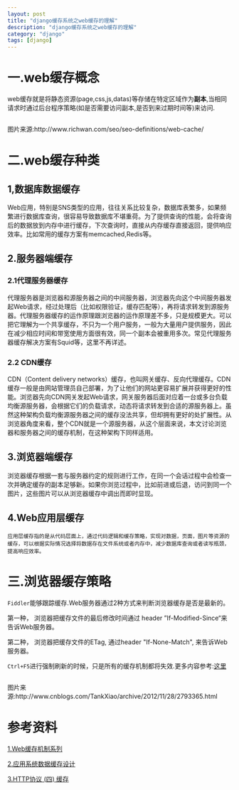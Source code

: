 ```yaml
---
layout: post
title: "django缓存系统之web缓存的理解"
description: "django缓存系统之web缓存的理解"
category: "django"
tags: [django]
---
```


<h1>一.web缓存概念</h1>

<p>web缓存就是将静态资源(page,css,js,datas)等存储在特定区域作为<strong>副本</strong>,当相同请求时通过后台程序策略(如是否需要访问副本,是否到来过期时间等)来访问.</p>

<p><img src="http://www.richwan.com/seo/wp-content/uploads/2012/07/web-cache-architecture.jpg" alt="" /></p>

<p>图片来源:http://www.richwan.com/seo/seo-definitions/web-cache/</p>

<!--more-->

<h1>二.web缓存种类</h1>

<h2>1,数据库数据缓存</h2>

<p>Web应用，特别是SNS类型的应用，往往关系比较复杂，数据库表繁多，如果频繁进行数据库查询，很容易导致数据库不堪重荷。为了提供查询的性能，会将查询后的数据放到内存中进行缓存，下次查询时，直接从内存缓存直接返回，提供响应效率。比如常用的缓存方案有memcached,Redis等。</p>

<h2>2.服务器端缓存</h2>

<h3>2.1代理服务器缓存</h3>

<p>代理服务器是浏览器和源服务器之间的中间服务器，浏览器先向这个中间服务器发起Web请求，经过处理后（比如权限验证，缓存匹配等），再将请求转发到源服务器。代理服务器缓存的运作原理跟浏览器的运作原理差不多，只是规模更大。可以把它理解为一个共享缓存，不只为一个用户服务，一般为大量用户提供服务，因此在减少相应时间和带宽使用方面很有效，同一个副本会被重用多次。常见代理服务器缓存解决方案有Squid等，这里不再详述。</p>

<h3>2.2 CDN缓存</h3>

<p>CDN（Content delivery networks）缓存，也叫网关缓存、反向代理缓存。CDN缓存一般是由网站管理员自己部署，为了让他们的网站更容易扩展并获得更好的性能。浏览器先向CDN网关发起Web请求，网关服务器后面对应着一台或多台负载均衡源服务器，会根据它们的负载请求，动态将请求转发到合适的源服务器上。虽然这种架构负载均衡源服务器之间的缓存没法共享，但却拥有更好的处扩展性。从浏览器角度来看，整个CDN就是一个源服务器，从这个层面来说，本文讨论浏览器和服务器之间的缓存机制，在这种架构下同样适用。</p>

<h2>3.浏览器端缓存</h2>

<p>浏览器缓存根据一套与服务器约定的规则进行工作，在同一个会话过程中会检查一次并确定缓存的副本足够新。如果你浏览过程中，比如前进或后退，访问到同一个图片，这些图片可以从浏览器缓存中调出而即时显现。</p>

<h2>4.Web应用层缓存</h2>

<pre><code>应用层缓存指的是从代码层面上，通过代码逻辑和缓存策略，实现对数据，页面，图片等资源的缓存，可以根据实际情况选择将数据存在文件系统或者内存中，减少数据库查询或者读写瓶颈，提高响应效率。
</code></pre>

<h1>三.浏览器缓存策略</h1>

<p><code>Fiddler</code>能够跟踪缓存.Web服务器通过2种方式来判断浏览器缓存是否是最新的。</p>

<p>第一种， 浏览器把缓存文件的最后修改时间通过 header ”If-Modified-Since“来告诉Web服务器。</p>

<p>第二种， 浏览器把缓存文件的ETag, 通过header "If-None-Match", 来告诉Web服务器。</p>

<p><code>Ctrl+F5</code>进行强制刷新的时候，只是所有的缓存机制都将失效.更多内容参考:<a href="http://www.alloyteam.com/2012/03/web-cache-2-browser-cache/">这里</a></p>

<p><img src="http://pic002.cnblogs.com/images/2012/263119/2012111910592554.png" alt="" /></p>

<p>图片来源:http://www.cnblogs.com/TankXiao/archive/2012/11/28/2793365.html</p>

<h1>参考资料</h1>

<p><a href="http://www.alloyteam.com/2012/03/web-cache-1-web-cache-overview/">1.Web缓存机制系列</a></p>

<p><a href="http://rdc.taobao.org/?p=1481">2.应用系统数据缓存设计</a></p>

<p><a href="http://www.cnblogs.com/TankXiao/archive/2012/11/28/2793365.html">3.HTTP协议 (四) 缓存</a></p>
